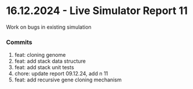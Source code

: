 <h1>16.12.2024 - Live Simulator Report 11</h1>

<p>
    Work on bugs in existing simulation
</p>

<h3>Commits</h3>
<ol>
    <li>feat: cloning genome</li>
    <li>feat: add stack data structure</li>
    <li>feat: add stack unit tests</li>
    <li>chore: update report 09.12.24, add n 11</li>
    <li>feat: add recursive gene cloning mechanism</li>
</ol>